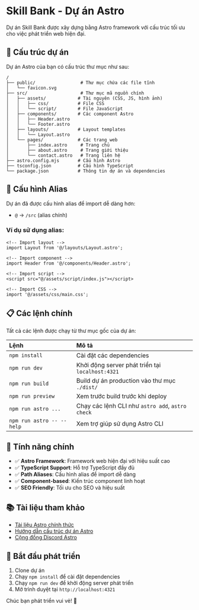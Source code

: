 # Skill Bank - Dự án Astro

Dự án Skill Bank được xây dựng bằng Astro framework với cấu trúc tối ưu cho việc phát triển web hiện đại.

## 🚀 Cấu trúc dự án

Dự án Astro của bạn có cấu trúc thư mục như sau:

```text
/
├── public/                 # Thư mục chứa các file tĩnh
│   └── favicon.svg
├── src/                    # Thư mục mã nguồn chính
│   ├── assets/            # Tài nguyên (CSS, JS, hình ảnh)
│   │   ├── css/           # File CSS
│   │   └── script/        # File JavaScript
│   ├── components/        # Các component Astro
│   │   ├── Header.astro
│   │   └── Footer.astro
│   ├── layouts/           # Layout templates
│   │   └── Layout.astro
│   └── pages/             # Các trang web
│       ├── index.astro     # Trang chủ
│       ├── about.astro     # Trang giới thiệu
│       └── contact.astro   # Trang liên hệ
├── astro.config.mjs       # Cấu hình Astro
├── tsconfig.json          # Cấu hình TypeScript
└── package.json           # Thông tin dự án và dependencies
```

## 🔧 Cấu hình Alias

Dự án đã được cấu hình alias để import dễ dàng hơn:

- `@` → `/src` (alias chính)

### Ví dụ sử dụng alias:

```astro
<!-- Import layout -->
import Layout from '@/layouts/Layout.astro';

<!-- Import component -->
import Header from '@/components/Header.astro';

<!-- Import script -->
<script src="@/assets/script/index.js"></script>

<!-- Import CSS -->
import '@/assets/css/main.css';
```

## 📋 Các lệnh chính

Tất cả các lệnh được chạy từ thư mục gốc của dự án:

| Lệnh                    | Mô tả                                           |
| :---------------------- | :---------------------------------------------- |
| `npm install`           | Cài đặt các dependencies                        |
| `npm run dev`           | Khởi động server phát triển tại `localhost:4321` |
| `npm run build`         | Build dự án production vào thư mục `./dist/`    |
| `npm run preview`       | Xem trước build trước khi deploy                |
| `npm run astro ...`     | Chạy các lệnh CLI như `astro add`, `astro check` |
| `npm run astro -- --help` | Xem trợ giúp sử dụng Astro CLI                 |

## 🎯 Tính năng chính

- ✅ **Astro Framework**: Framework web hiện đại với hiệu suất cao
- ✅ **TypeScript Support**: Hỗ trợ TypeScript đầy đủ
- ✅ **Path Aliases**: Cấu hình alias để import dễ dàng
- ✅ **Component-based**: Kiến trúc component linh hoạt
- ✅ **SEO Friendly**: Tối ưu cho SEO và hiệu suất

## 📚 Tài liệu tham khảo

- [Tài liệu Astro chính thức](https://docs.astro.build)
- [Hướng dẫn cấu trúc dự án Astro](https://docs.astro.build/en/basics/project-structure/)
- [Cộng đồng Discord Astro](https://astro.build/chat)

## 🚀 Bắt đầu phát triển

1. Clone dự án
2. Chạy `npm install` để cài đặt dependencies
3. Chạy `npm run dev` để khởi động server phát triển
4. Mở trình duyệt tại `http://localhost:4321`

Chúc bạn phát triển vui vẻ! 🎉